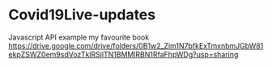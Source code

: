 # Covid19Live-updates
Javascript API example
my favourite book https://drive.google.com/drive/folders/0B1w2_Zim1N7bfkExTmxnbmJGbW81ekpZSWZ0em9sdVozTklRSjlTN1BMMlRBN1RfaFhpWDg?usp=sharing
